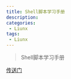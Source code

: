 ```yaml
---
title: Shell脚本学习手册
description: 
categories:
 - Liunx
tags:
 - Liunx
---
```


> Shell脚本学习手册 


[传送门](http://www.runoob.com/linux/linux-shell.html)

